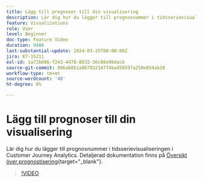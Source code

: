 ```yaml
---
title: Lägg till prognoser till din visualisering
description: Lär dig hur du lägger till prognosnummer i tidsserievisualiseringen i Customer Journey Analytics.
feature: Visualizations
role: User
level: Beginner
doc-type: Feature Video
duration: 9480
last-substantial-update: 2024-03-25T00:00:00Z
jira: KT-15211
exl-id: 1a72b086-f243-4478-8032-36c88e9bdacb
source-git-commit: 086ab8b1a867832147f4ba458597a250e854ab10
workflow-type: tm+mt
source-wordcount: '48'
ht-degree: 0%

---
```


# Lägg till prognoser till din visualisering

Lär dig hur du lägger till prognosnummer i tidsserievisualiseringen i Customer Journey Analytics. Detaljerad dokumentation finns på [Översikt över prognostisering](https://experienceleague.adobe.com/sv/docs/analytics-platform/using/cja-workspace/forecasting/forecasting#){target="_blank"}.

>[!VIDEO](https://video.tv.adobe.com/v/3428021/?learn=on)
